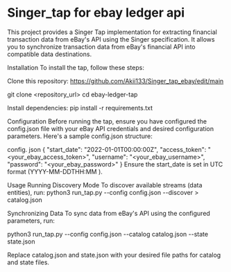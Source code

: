 # Singer_tap for ebay ledger api
This project provides a Singer Tap implementation for extracting financial transaction data from eBay's API using the Singer specification. It allows you to synchronize transaction data from eBay's financial API into compatible data destinations.

Installation
To install the tap, follow these steps:

Clone this repository: https://github.com/Akii133/Singer_tap_ebay/edit/main

git clone <repository_url>
cd ebay-ledger-tap

Install dependencies:
pip install -r requirements.txt

Configuration
Before running the tap, ensure you have configured the config.json file with your eBay API credentials and desired configuration parameters. Here's a sample config.json structure:

config. json
{
  "start_date": "2022-01-01T00:00:00Z",
  "access_token": "<your_ebay_access_token>",
  "username": "<your_ebay_username>",
  "password": "<your_ebay_password>"
}
Ensure the start_date is set in UTC format (YYYY-MM-DDTHH:MM
).

Usage
Running Discovery Mode
To discover available streams (data entities), run:
python3 run_tap.py --config config.json --discover > catalog.json

Synchronizing Data
To sync data from eBay's API using the configured parameters, run:

python3 run_tap.py --config config.json --catalog catalog.json --state state.json

Replace catalog.json and state.json with your desired file paths for catalog and state files.

